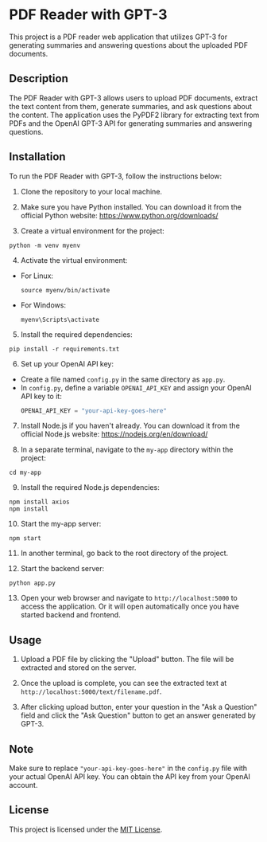 # PDF Reader with GPT-3

This project is a PDF reader web application that utilizes GPT-3 for generating summaries and answering questions about the uploaded PDF documents.

## Description

The PDF Reader with GPT-3 allows users to upload PDF documents, extract the text content from them, generate summaries, and ask questions about the content. The application uses the PyPDF2 library for extracting text from PDFs and the OpenAI GPT-3 API for generating summaries and answering questions.

## Installation

To run the PDF Reader with GPT-3, follow the instructions below:

1. Clone the repository to your local machine.

2. Make sure you have Python installed. You can download it from the official Python website: https://www.python.org/downloads/

3. Create a virtual environment for the project:
```
python -m venv myenv
```

4. Activate the virtual environment:
- For Linux:
  ```
  source myenv/bin/activate
  ```
- For Windows:
  ```
  myenv\Scripts\activate
  ```

5. Install the required dependencies:
```
pip install -r requirements.txt
```

6. Set up your OpenAI API key:
- Create a file named `config.py` in the same directory as `app.py`.
- In `config.py`, define a variable `OPENAI_API_KEY` and assign your OpenAI API key to it:
  ```python
  OPENAI_API_KEY = "your-api-key-goes-here"
  ```

7. Install Node.js if you haven't already. You can download it from the official Node.js website: https://nodejs.org/en/download/

8. In a separate terminal, navigate to the `my-app` directory within the project:
```
cd my-app
```

9. Install the required Node.js dependencies:
```
npm install axios
npm install
```

10. Start the my-app server:
 ```
 npm start
 ```

11. In another terminal, go back to the root directory of the project.

12. Start the backend server:
 ```
 python app.py
 ```

13. Open your web browser and navigate to `http://localhost:5000` to access the application. Or it will open automatically once you have started backend and frontend.

## Usage

1. Upload a PDF file by clicking the "Upload" button. The file will be extracted and stored on the server.

2. Once the upload is complete, you can see the extracted text 
at `http://localhost:5000/text/filename.pdf`.

3. After clicking upload button, enter your question in the "Ask a Question" field and click the "Ask Question" button to get an answer generated by GPT-3.

## Note

Make sure to replace `"your-api-key-goes-here"` in the `config.py` file with your actual OpenAI API key. You can obtain the API key from your OpenAI account.

## License

This project is licensed under the [MIT License](LICENSE).

